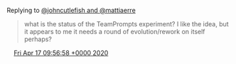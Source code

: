 Replying to [@johncutlefish and @mattiaerre](https://twitter.com/johncutlefish/status/1204519944198574080)

> what is the status of the TeamPrompts experiment? I like the idea, but it appears to me it needs a round of evolution/rework on itself perhaps?

<img src="../../media/tweet.ico" width="12" /> [Fri Apr 17 09:56:58 +0000 2020](https://twitter.com/DromerDenker/status/1251087247513919488)